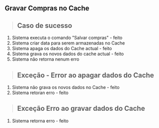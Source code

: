 ## Gravar Compras no Cache

> ## Caso de sucesso

1. Sistema executa o comando "Salvar compras" - feito
2. Sistema criar data para serem armazenadas no Cache
3. Sistema apaga os dados do Cache actual - feito
4. Sistema grava os novos dados do cache actual - feito
5. Sistema não retorna nenum erro

> ## Exceção - Error ao apagar dados do Cache
1. Sistema não grava os novos dados no Cache - feito
2. Sistema retoran erro - feito

> ## Exceção  Erro ao gravar dados do Cache
1. Sistema retorna erro - feito
